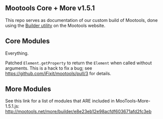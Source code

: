 
Mootools Core + More v1.5.1
--------------

This repo serves as documentation of our custom build of Mootools, done
using the [Builder utility](http://mootools.net/core/builder) on the Mootools website.

Core Modules
-----

Everything.

Patched `Element.getProperty` to return the `Element` when called without arguments. This is a hack to fix a bug; see https://github.com/iFixit/mootools/pull/3 for details.


More Modules
-----

See this link for a list of modules that ARE included in MooTools-More-1.5.1.js:
http://mootools.net/more/builder/e8e23eb12e98acfdf603671afd2fc3eb
